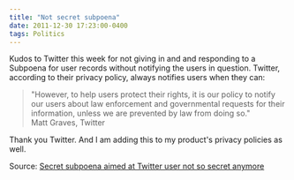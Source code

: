 ```yaml
---
title: "Not secret subpoena"
date: 2011-12-30 17:23:00-0400
tags: Politics
---
```


Kudos to Twitter this week for not giving in and and responding to a Subpoena for user records without notifying the users in question. Twitter, according to their privacy policy, always notifies users when they can:

> "However, to help users protect their rights, it is our policy to notify our users about law enforcement and governmental requests for their information, unless we are prevented by law from doing so."  
> Matt Graves, Twitter

Thank you Twitter. And I am adding this to my product's privacy policies as well.

Source: [Secret subpoena aimed at Twitter user not so secret anymore](http://news.cnet.com/8301-1009_3-57349732-83/secret-subpoena-aimed-at-twitter-user-not-so-secret-anymore/)
